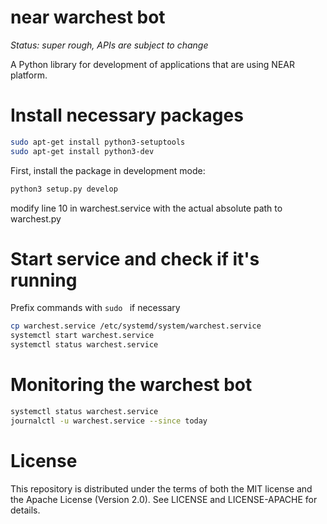 # near warchest bot

*Status: super rough, APIs are subject to change*

A Python library for development of applications that are using NEAR platform.


# Install necessary packages
```bash
sudo apt-get install python3-setuptools
sudo apt-get install python3-dev
```
First, install the package in development mode:
```bash
python3 setup.py develop
```

modify line 10 in warchest.service with the actual absolute path to warchest.py

# Start service and check if it's running
Prefix commands with ```sudo ``` if necessary
```bash
cp warchest.service /etc/systemd/system/warchest.service
systemctl start warchest.service
systemctl status warchest.service
```
# Monitoring the warchest bot
```bash
systemctl status warchest.service
journalctl -u warchest.service --since today
```
# License

This repository is distributed under the terms of both the MIT license and the Apache License (Version 2.0). See LICENSE and LICENSE-APACHE for details.
